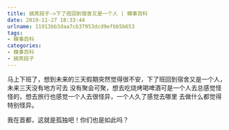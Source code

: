 ```yaml
---
title: 搞笑段子->下了班回到宿舍又是一个人 | 糗事百科
date: 2019-11-27 18:33:44
urlname: 11913bb3daa7cb37953dcd9efbb5b653
tags: 
- 糗事百科
categories:
- 糗事百科
- 搞笑段子
---
```

马上下班了，想到未来的三天假期突然觉得很不安，下了班回到宿舍又是一个人，未来三天没有地方可去 没有聚会可聚，想去吃烧烤喝啤酒可是一个人去总感觉怪怪的，想去旅行也感觉一个人去很怪异，一个人久了感觉去哪里 去做什么都觉得特别怪异。

我在首都，这就是孤独吧！你们也是如此吗？


